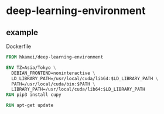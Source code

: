# deep-learning-environment

## example

Dockerfile

``` dockerfile
FROM hkamei/deep-learning-environment

ENV TZ=Asia/Tokyo \
  DEBIAN_FRONTEND=noninteractive \
  LD_LIBRARY_PATH=/usr/local/cuda/lib64:$LD_LIBRARY_PATH \
  PATH=/usr/local/cuda/bin:$PATH \
  LIBRARY_PATH=/usr/local/cuda/lib64:$LD_LIBRARY_PATH
RUN pip3 install cupy

RUN apt-get update

```
